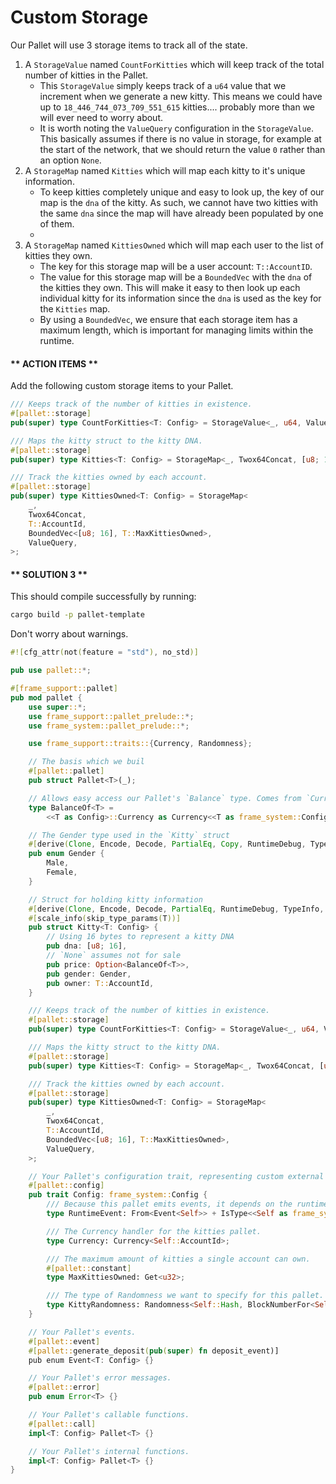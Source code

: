 # Custom Storage

Our Pallet will use 3 storage items to track all of the state.

1. A `StorageValue` named `CountForKitties` which will keep track of the total number of kitties in the Pallet.
	* This `StorageValue` simply keeps track of a `u64` value that we increment when we generate a new kitty. This means we could have up to `18_446_744_073_709_551_615` kitties.... probably more than we will ever need to worry about.
	* It is worth noting the `ValueQuery` configuration in the `StorageValue`. This basically assumes if there is no value in storage, for example at the start of the network, that we should return the value `0` rather than an option `None`.
2. A `StorageMap` named `Kitties` which will map each kitty to it's unique information.
	* To keep kitties completely unique and easy to look up, the key of our map is the `dna` of the kitty. As such, we cannot have two kitties with the same `dna` since the map will have already been populated by one of them.
	*
3. A `StorageMap` named `KittiesOwned` which will map each user to the list of kitties they own.
	* The key for this storage map will be a user account: `T::AccountID`.
	* The value for this storage map will be a `BoundedVec` with the `dna` of the kitties they own. This will make it easy to then look up each individual kitty for its information since the `dna` is used as the key for the `Kitties` map.
	* By using a `BoundedVec`, we ensure that each storage item has a maximum length, which is important for managing limits within the runtime.

<!-- slide:break-40 -->

<!-- tabs:start -->

#### ** ACTION ITEMS **

Add the following custom storage items to your Pallet.

```rust
/// Keeps track of the number of kitties in existence.
#[pallet::storage]
pub(super) type CountForKitties<T: Config> = StorageValue<_, u64, ValueQuery>;

/// Maps the kitty struct to the kitty DNA.
#[pallet::storage]
pub(super) type Kitties<T: Config> = StorageMap<_, Twox64Concat, [u8; 16], Kitty<T>>;

/// Track the kitties owned by each account.
#[pallet::storage]
pub(super) type KittiesOwned<T: Config> = StorageMap<
	_,
	Twox64Concat,
	T::AccountId,
	BoundedVec<[u8; 16], T::MaxKittiesOwned>,
	ValueQuery,
>;
```

#### ** SOLUTION 3 **

This should compile successfully by running:

```bash
cargo build -p pallet-template
```

Don't worry about warnings.

```rust
#![cfg_attr(not(feature = "std"), no_std)]

pub use pallet::*;

#[frame_support::pallet]
pub mod pallet {
	use super::*;
	use frame_support::pallet_prelude::*;
	use frame_system::pallet_prelude::*;

	use frame_support::traits::{Currency, Randomness};

	// The basis which we buil
	#[pallet::pallet]
	pub struct Pallet<T>(_);

	// Allows easy access our Pallet's `Balance` type. Comes from `Currency` interface.
	type BalanceOf<T> =
		<<T as Config>::Currency as Currency<<T as frame_system::Config>::AccountId>>::Balance;

	// The Gender type used in the `Kitty` struct
	#[derive(Clone, Encode, Decode, PartialEq, Copy, RuntimeDebug, TypeInfo, MaxEncodedLen)]
	pub enum Gender {
		Male,
		Female,
	}

	// Struct for holding kitty information
	#[derive(Clone, Encode, Decode, PartialEq, RuntimeDebug, TypeInfo, MaxEncodedLen, Copy)]
	#[scale_info(skip_type_params(T))]
	pub struct Kitty<T: Config> {
		// Using 16 bytes to represent a kitty DNA
		pub dna: [u8; 16],
		// `None` assumes not for sale
		pub price: Option<BalanceOf<T>>,
		pub gender: Gender,
		pub owner: T::AccountId,
	}

	/// Keeps track of the number of kitties in existence.
	#[pallet::storage]
	pub(super) type CountForKitties<T: Config> = StorageValue<_, u64, ValueQuery>;

	/// Maps the kitty struct to the kitty DNA.
	#[pallet::storage]
	pub(super) type Kitties<T: Config> = StorageMap<_, Twox64Concat, [u8; 16], Kitty<T>>;

	/// Track the kitties owned by each account.
	#[pallet::storage]
	pub(super) type KittiesOwned<T: Config> = StorageMap<
		_,
		Twox64Concat,
		T::AccountId,
		BoundedVec<[u8; 16], T::MaxKittiesOwned>,
		ValueQuery,
	>;

	// Your Pallet's configuration trait, representing custom external types and interfaces.
	#[pallet::config]
	pub trait Config: frame_system::Config {
		/// Because this pallet emits events, it depends on the runtime's definition of an event.
		type RuntimeEvent: From<Event<Self>> + IsType<<Self as frame_system::Config>::RuntimeEvent>;

		/// The Currency handler for the kitties pallet.
		type Currency: Currency<Self::AccountId>;

		/// The maximum amount of kitties a single account can own.
		#[pallet::constant]
		type MaxKittiesOwned: Get<u32>;

		/// The type of Randomness we want to specify for this pallet.
		type KittyRandomness: Randomness<Self::Hash, BlockNumberFor<Self>>;
	}

	// Your Pallet's events.
	#[pallet::event]
	#[pallet::generate_deposit(pub(super) fn deposit_event)]
	pub enum Event<T: Config> {}

	// Your Pallet's error messages.
	#[pallet::error]
	pub enum Error<T> {}

	// Your Pallet's callable functions.
	#[pallet::call]
	impl<T: Config> Pallet<T> {}

	// Your Pallet's internal functions.
	impl<T: Config> Pallet<T> {}
}
```

<!-- tabs:end -->

